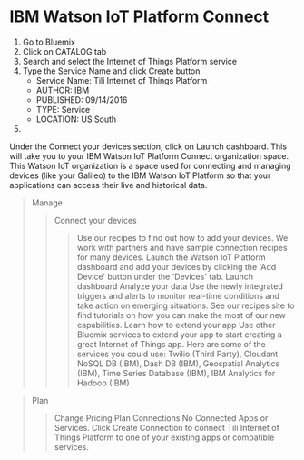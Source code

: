 # IBM Watson IoT Platform Connect

1. Go to Bluemix
2. Click on CATALOG tab
3. Search and select the Internet of Things Platform service
4. Type the Service Name and click Create button
   - Service Name: Tili Internet of Things Platform
   - AUTHOR: IBM
   - PUBLISHED: 09/14/2016
   - TYPE: Service
   - LOCATION: US South
5.  

Under the Connect your devices section, click on Launch dashboard. This will take you to your IBM Watson IoT Platform Connect organization space. This Watson IoT organization is a space used for connecting and managing devices (like your Galileo) to the IBM Watson IoT Platform so that your applications can access their live and historical data.



> Manage
> > Connect your devices
> > > Use our recipes to find out how to add your devices. We work with partners and have sample connection recipes for many devices.
> > > Launch the Watson IoT Platform dashboard and add your devices by clicking the 'Add Device' button under the 'Devices' tab.
> > > Launch dashboard
> > Analyze your data
Use the newly integrated triggers and alerts to monitor real-time conditions and take action on emerging situations. See our recipes site to find tutorials on how you can make the most of our new capabilities.
> > Learn how to extend your app
> > > Use other Bluemix services to extend your app to start creating a great Internet of Things app. Here are some of the services you could use: Twilio (Third Party), Cloudant NoSQL DB (IBM), Dash DB (IBM), Geospatial Analytics (IBM), Time Series Database (IBM), IBM Analytics for Hadoop (IBM)

> Plan
> > Change Pricing Plan
> Connections
> > No Connected Apps or Services. Click Create Connection to connect Tili Internet of Things Platform to one of your existing apps or compatible services.
